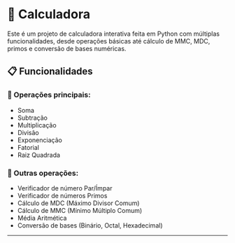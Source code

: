 # 🧮 Calculadora

Este é um projeto de calculadora interativa feita em Python com múltiplas funcionalidades, desde operações básicas até cálculo de MMC, MDC, primos e conversão de bases numéricas.

## 📋 Funcionalidades

### 📌 Operações principais:
- Soma
- Subtração
- Multiplicação
- Divisão
- Exponenciação
- Fatorial
- Raiz Quadrada

### 🧠 Outras operações:
- Verificador de número Par/Ímpar
- Verificador de números Primos
- Cálculo de MDC (Máximo Divisor Comum)
- Cálculo de MMC (Mínimo Múltiplo Comum)
- Média Aritmética
- Conversão de bases (Binário, Octal, Hexadecimal)
------------
